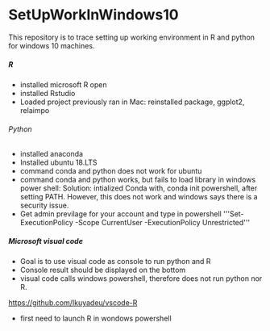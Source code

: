 # SetUpWorkInWindows10
This repository is to trace setting up working environment in R and python for windows 10 machines. 
##### R
- installed microsoft R open
- installed Rstudio
- Loaded project previously ran in Mac: reinstalled package, ggplot2, relaimpo

###### Python
- installed anaconda 
- Installed ubuntu 18.LTS
- command conda and python does not work for ubuntu
- command conda and python works, but fails to load library in windows power shell: Solution: intialized Conda with, 
conda init powershell, after setting PATH. However, this does not work and windows says there is a security issue. 
- Get admin previlage for your account and type in powershell '''Set-ExecutionPolicy -Scope CurrentUser -ExecutionPolicy Unrestricted'''


##### Microsoft visual code ####
- Goal is to use visual code as console to run python and R
- Console result should be displayed on the bottom 
- visual code calls windows powershell, therefore does not run python nor R.

https://github.com/Ikuyadeu/vscode-R
- first need to launch R in wondows powershell

